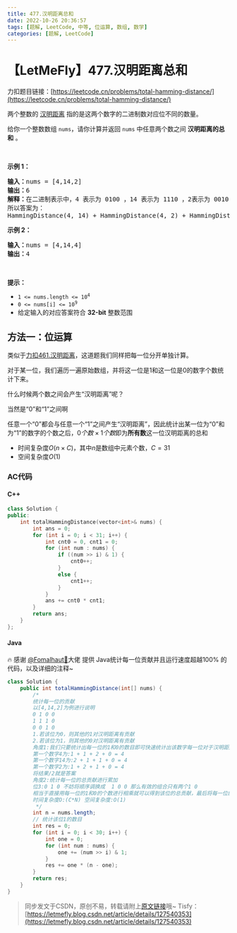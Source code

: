 ```yaml
---
title: 477.汉明距离总和
date: 2022-10-26 20:36:57
tags: [题解, LeetCode, 中等, 位运算, 数组, 数学]
categories: [题解, LeetCode]
---
```


# 【LetMeFly】477.汉明距离总和

力扣题目链接：[https://leetcode.cn/problems/total-hamming-distance/](https://leetcode.cn/problems/total-hamming-distance/)

<p>两个整数的&nbsp;<a href="https://baike.baidu.com/item/%E6%B1%89%E6%98%8E%E8%B7%9D%E7%A6%BB/475174?fr=aladdin">汉明距离</a> 指的是这两个数字的二进制数对应位不同的数量。</p>

<p>给你一个整数数组 <code>nums</code>，请你计算并返回 <code>nums</code> 中任意两个数之间 <strong>汉明距离的总和</strong> 。</p>

<p>&nbsp;</p>

<p><strong>示例 1：</strong></p>

<pre>
<strong>输入：</strong>nums = [4,14,2]
<strong>输出：</strong>6
<strong>解释：</strong>在二进制表示中，4 表示为 0100 ，14 表示为 1110 ，2表示为 0010 。（这样表示是为了体现后四位之间关系）
所以答案为：
HammingDistance(4, 14) + HammingDistance(4, 2) + HammingDistance(14, 2) = 2 + 2 + 2 = 6
</pre>

<p><strong>示例 2：</strong></p>

<pre>
<strong>输入：</strong>nums = [4,14,4]
<strong>输出：</strong>4
</pre>

<p>&nbsp;</p>

<p><strong>提示：</strong></p>

<ul>
	<li><code>1 &lt;= nums.length &lt;= 10<sup>4</sup></code></li>
	<li><code>0 &lt;= nums[i] &lt;= 10<sup>9</sup></code></li>
	<li>给定输入的对应答案符合 <strong>32-bit</strong> 整数范围</li>
</ul>


    
## 方法一：位运算

类似于[力扣461.汉明距离](https://blog.letmefly.xyz/2022/10/25/LeetCode%200461.%E6%B1%89%E6%98%8E%E8%B7%9D%E7%A6%BB/)，这道题我们同样把每一位分开单独计算。

对于某一位，我们遍历一遍原始数组，并将这一位是1和这一位是0的数字个数统计下来。

什么时候两个数之间会产生“汉明距离”呢？

当然是“0”和“1”之间啊

任意一个“0”都会与任意一个“1”之间产生“汉明距离”，因此统计出某一位为“0”和为“1”的数字的个数之后，$0个数\times 1个数$即为**所有数**这一位汉明距离的总和

+ 时间复杂度$O(n\times C)$，其中$n$是数组中元素个数，$C=31$
+ 空间复杂度$O(1)$

### AC代码

#### C++

```cpp
class Solution {
public:
    int totalHammingDistance(vector<int>& nums) {
        int ans = 0;
        for (int i = 0; i < 31; i++) {
            int cnt0 = 0, cnt1 = 0;
            for (int num : nums) {
                if ((num >> i) & 1) {
                    cnt0++;
                }
                else {
                    cnt1++;
                }
            }
            ans += cnt0 * cnt1;
        }
        return ans;
    }
};
```

#### Java

🔥 感谢 [@Fomalhaut🥝](https://leetcode.cn/u/Fomalhaut1998/)大佬 提供 Java统计每一位贡献并且运行速度超越100% 的代码，以及详细的注释~

```java
class Solution {
    public int totalHammingDistance(int[] nums) {
        /*
        统计每一位的贡献
        以[4,14,2]为例进行说明
        0 1 0 0
        1 1 1 0
        0 0 1 0
        1.若该位为0，则其他的1对汉明距离有贡献
        2.若该位为1，则其他的0对汉明距离有贡献
        角度1:我们只要统计出每一位的1和0的数目即可快速统计出该数字每一位对于汉明距离的贡献
        第一个数字4为:1 + 1 + 2 + 0 = 4
        第一个数字14为:2 + 1 + 1 + 0 = 4
        第一个数字2为:1 + 2 + 1 + 0 = 4
        将结果/2就是答案
        角度2:统计每一位的总贡献进行累加
        位3:0 1 0 不妨将顺序调换成  1 0 0 那么有效的组合只有两个1 0
        相当于直接用每一位的1和0的个数进行相乘就可以得到该位的总贡献，最后将每一位的总贡献累加就是答案
        时间复杂度O:(C*N) 空间复杂度:O(1)
         */
        int n = nums.length;
        // 统计该位1的数目
        int res = 0;
        for (int i = 0; i < 30; i++) {
            int one = 0;
            for (int num : nums) {
                one += (num >> i) & 1;
            }
            res += one * (n - one);
        }
        return res;
    }
}
```

> 同步发文于CSDN，原创不易，转载请附上[原文链接](https://blog.letmefly.xyz/2022/10/26/LeetCode%200477.%E6%B1%89%E6%98%8E%E8%B7%9D%E7%A6%BB%E6%80%BB%E5%92%8C/)哦~
> Tisfy：[https://letmefly.blog.csdn.net/article/details/127540353](https://letmefly.blog.csdn.net/article/details/127540353)
